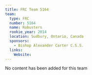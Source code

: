 ```yaml
---
title: FRC Team 5164
team:
  type: FRC
  number: 5164
  name: Robusters
  rookie_year: 2014
  location: Sudbury, Ontario, Canada
  sponsors:
    - Bishop Alexander Carter C.S.S.
  links:
    Website: 
---
```

No content has been added for this team